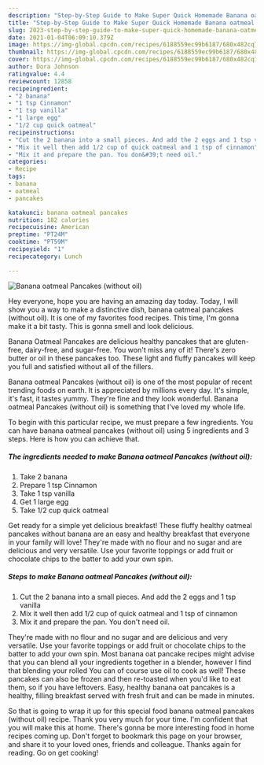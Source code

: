 ```yaml
---
description: "Step-by-Step Guide to Make Super Quick Homemade Banana oatmeal Pancakes (without oil)"
title: "Step-by-Step Guide to Make Super Quick Homemade Banana oatmeal Pancakes (without oil)"
slug: 2023-step-by-step-guide-to-make-super-quick-homemade-banana-oatmeal-pancakes-without-oil
date: 2021-01-04T06:09:10.379Z
image: https://img-global.cpcdn.com/recipes/6188559ec99b6187/680x482cq70/banana-oatmeal-pancakes-without-oil-recipe-main-photo.jpg
thumbnail: https://img-global.cpcdn.com/recipes/6188559ec99b6187/680x482cq70/banana-oatmeal-pancakes-without-oil-recipe-main-photo.jpg
cover: https://img-global.cpcdn.com/recipes/6188559ec99b6187/680x482cq70/banana-oatmeal-pancakes-without-oil-recipe-main-photo.jpg
author: Dora Johnson
ratingvalue: 4.4
reviewcount: 12858
recipeingredient:
- "2 banana"
- "1 tsp Cinnamon"
- "1 tsp vanilla"
- "1 large egg"
- "1/2 cup quick oatmeal"
recipeinstructions:
- "Cut the 2 banana into a small pieces. And add the 2 eggs and 1 tsp vanilla"
- "Mix it well then add 1/2 cup of quick oatmeal and 1 tsp of cinnamon"
- "Mix it and prepare the pan. You don&#39;t need oil."
categories:
- Recipe
tags:
- banana
- oatmeal
- pancakes

katakunci: banana oatmeal pancakes 
nutrition: 182 calories
recipecuisine: American
preptime: "PT24M"
cooktime: "PT59M"
recipeyield: "1"
recipecategory: Lunch

---
```



![Banana oatmeal Pancakes (without oil)](https://img-global.cpcdn.com/recipes/6188559ec99b6187/680x482cq70/banana-oatmeal-pancakes-without-oil-recipe-main-photo.jpg)

Hey everyone, hope you are having an amazing day today. Today, I will show you a way to make a distinctive dish, banana oatmeal pancakes (without oil). It is one of my favorites food recipes. This time, I'm gonna make it a bit tasty. This is gonna smell and look delicious.

Banana Oatmeal Pancakes are delicious healthy pancakes that are gluten-free, dairy-free, and sugar-free. You won&#39;t miss any of it! There&#39;s zero butter or oil in these pancakes too. These light and fluffy pancakes will keep you full and satisfied without all of the fillers.

Banana oatmeal Pancakes (without oil) is one of the most popular of recent trending foods on earth. It is appreciated by millions every day. It's simple, it's fast, it tastes yummy. They're fine and they look wonderful. Banana oatmeal Pancakes (without oil) is something that I've loved my whole life.


To begin with this particular recipe, we must prepare a few ingredients. You can have banana oatmeal pancakes (without oil) using 5 ingredients and 3 steps. Here is how you can achieve that.

<!--inarticleads1-->

##### The ingredients needed to make Banana oatmeal Pancakes (without oil):

1. Take 2 banana
1. Prepare 1 tsp Cinnamon
1. Take 1 tsp vanilla
1. Get 1 large egg
1. Take 1/2 cup quick oatmeal


Get ready for a simple yet delicious breakfast! These fluffy healthy oatmeal pancakes without banana are an easy and healthy breakfast that everyone in your family will love! They&#39;re made with no flour and no sugar and are delicious and very versatile. Use your favorite toppings or add fruit or chocolate chips to the batter to add your own spin. 

<!--inarticleads2-->

##### Steps to make Banana oatmeal Pancakes (without oil):

1. Cut the 2 banana into a small pieces. And add the 2 eggs and 1 tsp vanilla
1. Mix it well then add 1/2 cup of quick oatmeal and 1 tsp of cinnamon
1. Mix it and prepare the pan. You don&#39;t need oil.


They&#39;re made with no flour and no sugar and are delicious and very versatile. Use your favorite toppings or add fruit or chocolate chips to the batter to add your own spin. Most banana oat pancake recipes might advise that you can blend all your ingredients together in a blender, however I find that blending your rolled You can of course use oil to cook as well! These pancakes can also be frozen and then re-toasted when you&#39;d like to eat them, so if you have leftovers. Easy, healthy banana oat pancakes is a healthy, filling breakfast served with fresh fruit and can be made in minutes. 

So that is going to wrap it up for this special food banana oatmeal pancakes (without oil) recipe. Thank you very much for your time. I'm confident that you will make this at home. There's gonna be more interesting food in home recipes coming up. Don't forget to bookmark this page on your browser, and share it to your loved ones, friends and colleague. Thanks again for reading. Go on get cooking!
